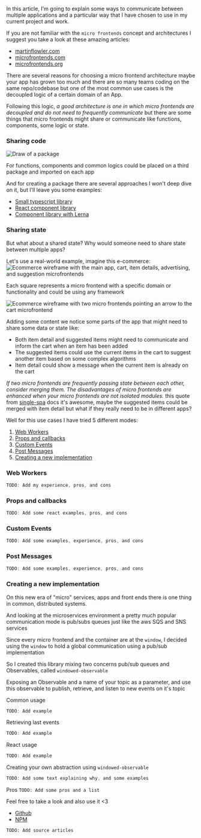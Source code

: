 In this article, I'm going to explain some ways to communicate between multiple applications and a particular way that I have chosen to use in my current project and work.

If you are not familiar with the `micro frontends` concept and architectures I suggest you take a look at these amazing articles:
- [martinflowler.com](https://martinfowler.com/articles/micro-frontends.html)
- [microfrontends.com](https://microfrontends.com/)
- [microfrontends.org](https://micro-frontends.org/)

There are several reasons for choosing a micro frontend architecture maybe your app has grown too much and there are so many teams coding on the same repo/codebase but one of the most common use cases is the decoupled logic of a certain domain of an App.

Following this logic, _a good architecture is one in which micro frontends are decoupled and do not need to frequently communicate_ but there are some things that micro frontends might share or communicate like functions, components, some logic or state.

### Sharing code
![Draw of a package](https://res.cloudinary.com/daiqkausy/image/upload/v1590444030/package_2_w842fw.png)

For functions, components and common logics could be placed on a third package and imported on each app

And for creating a package there are several approaches I won't deep dive on it, but I'll leave you some examples:
- [Small typescript library](https://www.tsmean.com/articles/how-to-write-a-typescript-library/)
- [React component library](https://blog.harveydelaney.com/creating-your-own-react-component-library/)
- [Component library with Lerna](https://claritydev.net/blog/building-component-library-with-docz-and-lerna/)

### Sharing state

But what about a shared state? Why would someone need to share state between multiple apps?

Let's use a real-world example, imagine this e-commerce:
![Ecommerce wireframe with the main app, cart, item details, advertising, and suggestion microfrontends](https://res.cloudinary.com/daiqkausy/image/upload/c_scale,w_800/v1590442756/ecommerce_1_svqcdc.png)

Each square represents a micro frontend with a specific domain or functionality and could be using any framework

![Ecommerce wireframe with two micro frontends pointing an arrow to the cart microfrontend](https://res.cloudinary.com/daiqkausy/image/upload/c_scale,w_800/v1590442758/full_ljpnls.png)

Adding some content we notice some parts of the app that might need to share some data or state like:

- Both item detail and suggested items might need to communicate and inform the cart when an item has been added
- The suggested items could use the current items in the cart to suggest another item based on some complex algorithms
- Item detail could show a message when the current item is already on the cart

_If two micro frontends are frequently passing state between each other, consider merging them. The disadvantages of micro frontends are enhanced when your micro frontends are not isolated modules._ this quote from [single-spa](https://single-spa.js.org/docs/recommended-setup#ui-state) docs it's awesome, maybe the suggested items could be merged with item detail but what if they really need to be in different apps?

Well for this use cases I have tried 5 different modes:
1. [Web Workers](#web-workers)
2. [Props and callbacks](#props-callbacks)
3. [Custom Events](#custom-events)
4. [Post Messages](#post-messages)
5. [Creating a new implementation](#windowed-observable)

### Web Workers <a name="web-workers"></a>

```javascript
TODO: Add my experience, pros, and cons
```

### Props and callbacks <a name="props-callbacks"></a>

```javascript
TODO: Add some react examples, pros, and cons
```

### Custom Events <a name="custom-events"></a>
```javascript
TODO: Add some examples, experience, pros, and cons
```

### Post Messages <a name="post-messages"></a>
```javascript
TODO: Add some examples, experience, pros, and cons
```

### Creating a new implementation <a name="windowed-observable"></a>

On this new era of "micro" services, apps and front ends there is one thing in common, distributed systems.

And looking at the microservices environment a pretty much popular communication mode is pub/subs queues just like the aws SQS and SNS services

Since every micro frontend and the container are at the `window`, I decided using the `window` to hold a global communication using a pub/sub implementation

So I created this library mixing two concerns pub/sub queues and Observables, called `windowed-observable`

Exposing an Observable and a name of your topic as a parameter, and use this observable to publish, retrieve, and listen to new events on it's topic

Common usage

```javascript
TODO: Add example
```

Retrieving last events

```javascript
TODO: Add example
```

React usage

```javascript
TODO: Add example
```

Creating your own abstraction using `windowed-observable`

```javascript
TODO: Add some text explaining why, and some examples
```


Pros
`TODO: Add some pros and a list`


Feel free to take a look and also use it <3
- [Github](https://github.com/luistak/windowed-observable)
- [NPM](https://www.npmjs.com/package/windowed-observable)


`TODO: Add source articles`
















